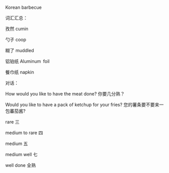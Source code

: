 
Korean barbecue 

词汇汇总：

  孜然 cumin 
  
  勺子 coop
  
  糊了 muddled
  
  铝铂纸 Aluminum foil
  
  餐巾纸 napkin
  
  
  
对话：

  How would you like to have the meat done? 你要几分熟？
  
  Would you like to have a pack of ketchup for your fries? 您的薯条要不要来一包蕃茄酱?
  
  rare    三
  
  medium to rare 四
  
  medium  五
  
  medium well 七
  
  well done 全熟
  
  
